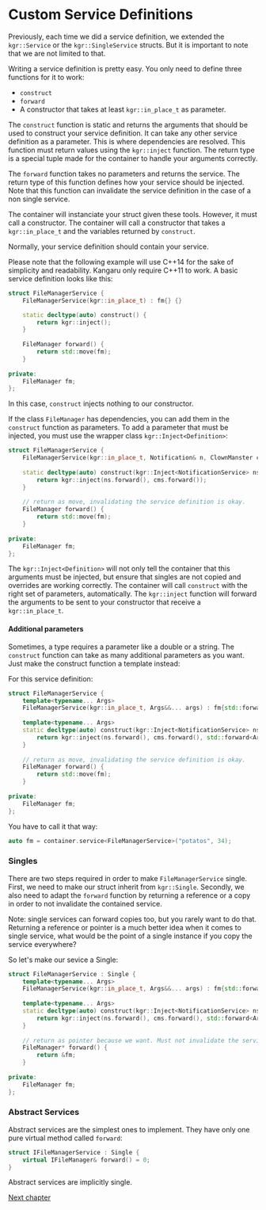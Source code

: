 Custom Service Definitions
==========================

Previously, each time we did a service definition, we extended the `kgr::Service` or the `kgr::SingleService` structs. But it is important to note that we are not limited to that.

Writing a service definition is pretty easy. You only need to define three functions for it to work:

 * `construct`
 * `forward`
 * A constructor that takes at least `kgr::in_place_t` as parameter.

The `construct` function is static and returns the arguments that should be used to construct your service definition. It can take any other service definition as a parameter.
This is where dependencies are resolved. This function must return values using the `kgr::inject` function. The return type is a special tuple made for the container to handle your arguments correctly.

The `forward` function takes no parameters and returns the service. The return type of this function defines how your service should be injected. Note that this function can invalidate the service definition in the case of a non single service.

The container will instanciate your struct given these tools. However, it must call a constructor. The container will call a constructor that takes a `kgr::in_place_t` and the variables returned by `construct`.

Normally, your service definition should contain your service.

Please note that the following example will use C++14 for the sake of simplicity and readability. Kangaru only require C++11 to work.
A basic service definition looks like this:

```c++
struct FileManagerService {
    FileManagerService(kgr::in_place_t) : fm{} {}

    static decltype(auto) construct() {
        return kgr::inject();
    }
    
    FileManager forward() {
        return std::move(fm);
    }
    
private:
    FileManager fm;
};
```

In this case, `construct` injects nothing to our constructor.

If the class `FileManager` has dependencies, you can add them in the `construct` function as parameters. To add a parameter that must be injected, you must use the wrapper class `kgr::Inject<Definition>`:

```c++
struct FileManagerService {
    FileManagerService(kgr::in_place_t, Notification& n, ClownManster cm) : fm{n, std::move(cm)} {}
    
    static decltype(auto) construct(kgr::Inject<NotificationService> ns, kgr::Inject<ClownMasterService> cms) {
        return kgr::inject(ns.forward(), cms.forward());
    }
    
    // return as move, invalidating the service definition is okay.
    FileManager forward() {
        return std::move(fm);
    }
    
private:
    FileManager fm;
};
```
    
The `kgr::Inject<Definition>` will not only tell the container that this arguments must be injected, but ensure that singles are not copied and overrides are working correctly.
The container will call `construct` with the right set of parameters, automatically.
The `kgr::inject` function will forward the arguments to be sent to your constructor that receive a `kgr::in_place_t`.

#### Additional parameters

Sometimes, a type requires a parameter like a double or a string. The `construct` function can take as many additional parameters as you want. Just make the construct function a template instead:

For this service definition:

```c++
struct FileManagerService {
    template<typename... Args>
    FileManagerService(kgr::in_place_t, Args&&... args) : fm{std::forward<Args>(args)...} {}
    
    template<typename... Args>
    static decltype(auto) construct(kgr::Inject<NotificationService> ns, kgr::Inject<ClownMasterService> cms, Args&&.. args) {
        return kgr::inject(ns.forward(), cms.forward(), std::forward<Args>(args)...);
    }
    
    // return as move, invalidating the service definition is okay.
    FileManager forward() {
        return std::move(fm);
    }
    
private:
    FileManager fm;
};
```

You have to call it that way:

```c++
auto fm = container.service<FileManagerService>("potatos", 34);
```

### Singles

There are two steps required in order to make `FileManagerService` single. First, we need to make our struct inherit from `kgr::Single`. Secondly, we also need to adapt the `forward` function by returning a reference or a copy in order to not invalidate the contained service.

Note: single services can forward copies too, but you rarely want to do that. Returning a reference or pointer is a much better idea when it comes to single service, what would be the point of a single instance if you copy the service everywhere?

So let's make our sevice a Single:

```c++
struct FileManagerService : Single {
    template<typename... Args>
    FileManagerService(kgr::in_place_t, Args&&... args) : fm{std::forward<Args>(args)...} {}
    
    template<typename... Args>
    static decltype(auto) construct(kgr::Inject<NotificationService> ns, kgr::Inject<ClownMasterService> cms, Args&&.. args) {
        return kgr::inject(ns.forward(), cms.forward(), std::forward<Args>(args)...);
    }
    
    // return as pointer because we want. Must not invalidate the service because it's a single.
    FileManager* forward() {
        return &fm;
    }
    
private:
    FileManager fm;
};
```

### Abstract Services

Abstract services are the simplest ones to implement. They have only one pure virtual method called `forward`:

```c++
struct IFileManagerService : Single {
    virtual IFileManager& forward() = 0;
}
```
    
Abstract services are implicitly single.

[Next chapter](section8_generic.md)
